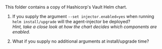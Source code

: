 This folder contains a copy of Hashicorp's Vault Helm chart.

1. If you supply the argument `--set injector.enabled=yes` when running `helm install/upgrade` will the agent-injector be deployed? <br>*Hint, take a close look at how the chart decides which components are enabled.*

2. What if you supply no additional arguments at install/upgrade time?